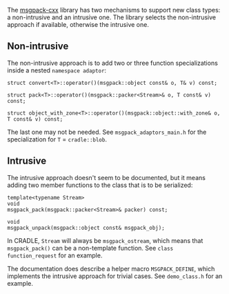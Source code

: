 The [msgpack-cxx](https://github.com/msgpack/msgpack-c/wiki) library
has two mechanisms to support new class types: a non-intrusive and an intrusive one.
The library selects the non-intrusive approach if available, otherwise the intrusive one.

## Non-intrusive

The non-intrusive approach is to add two or three function specializations inside a nested `namespace adaptor`:

```
struct convert<T>::operator()(msgpack::object const& o, T& v) const;

struct pack<T>::operator()(msgpack::packer<Stream>& o, T const& v) const;

struct object_with_zone<T>::operator()(msgpack::object::with_zone& o, T const& v) const;
```

The last one may not be needed. See `msgpack_adaptors_main.h` for the specialization for `T` = `cradle::blob`.


## Intrusive

The intrusive approach doesn't seem to be documented, but it means adding two member functions to the class
that is to be serialized:

```
template<typename Stream>
void
msgpack_pack(msgpack::packer<Stream>& packer) const;

void
msgpack_unpack(msgpack::object const& msgpack_obj);
```

In CRADLE, `Stream` will always be `msgpack_ostream`, which means that `msgpack_pack()` can be
a non-template function. See `class function_request` for an example.

The documentation does describe a helper macro `MSGPACK_DEFINE`, which implements the intrusive
approach for trivial cases. See `demo_class.h` for an example.
